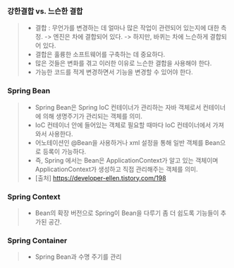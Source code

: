 ### 강한결합 vs. 느슨한 결합 
> * 결합 : 무언가를 변경하는 데 얼마나 많은 작업이 관련되어 있는지에 대한 측정.
>         -> 엔진은 차에 결합되어 있다.
>         -> 하지만, 바퀴는 차에 느슨하게 결합되어 있다.
> * 결합은 훌륭한 소프트웨어를 구축하는 데 중요하다. 
> * 많은 것들은 변화를 겪고 이러한 이유로 느슨한 결합을 사용해야 한다. 
> * 가능한 코드를 적게 변경하면서 기능을 변경할 수 있어야 한다. 

### Spring Bean
> * Spring Bean은 Spring IoC 컨테이너가 관리하는 자바 객체로서 컨테이너에 의해 생명주기가 관리되는 객체를 의미.
> * IoC 컨테이너 안에 들어있는 객체로 필요할 때마다 IoC 컨테이너에서 가져와서 사용한다.
> * 어노테이션인 @Bean을 사용하거나 xml 설정을 통해 일반 객체를 Bean으로 등록이 가능하다.
> * 즉, Spring 에서는 Bean은 ApplicationContext가 알고 있는 객체이며 ApplicationContext가 생성하고 직접 관리해주는 객체를 의미.
> * [출처] https://developer-ellen.tistory.com/198

### Spring Context
> * Bean의 확장 버전으로 Spring이 Bean을 다루기 좀 더 쉽도록 기능들이 추가된 공간.

### Spring Container 
> * Spring Bean과 수명 주기를 관리
